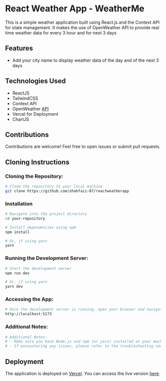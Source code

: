 # React Weather App - WeatherMe

This is a simple weather application built using React.js and the Context API for state management. It makes the use of OpenWeather API to provide real time weather data for every 3 hour and for next 3 days

## Features

- Add your city name to display weather data of the day and of the next 3 days

## Technologies Used

- ReactJS
- TailwindCSS
- Context API
- OpenWeather [API](https://openweathermap.org/)
- Vercel for Deployment
- ChartJS

## Contributions

Contributions are welcome! Feel free to open issues or submit pull requests.

## Cloning Instructions

### Cloning the Repository:

```bash
# Clone the repository to your local machine
git clone https://github.com/shahfaiz-07/reactweatherapp
```

### Installation 

```bash
# Navigate into the project directory
cd your-repository

# Install dependencies using npm
npm install

# Or, if using yarn
yarn
```

### Running the Development Server:

```bash
# Start the development server
npm run dev

# Or, if using yarn
yarn dev
```

### Accessing the App:

```bash
# Once the development server is running, open your browser and navigate to
http://localhost:5173
```

### Additional Notes:

```bash
# Additional Notes:
# - Make sure you have Node.js and npm (or yarn) installed on your machine.
# - If encountering any issues, please refer to the troubleshooting section of the README or open an issue on GitHub.
```

## Deployment

The application is deployed on [Vercel](https://vercel.com/). You can access the live version [here](https://weatherme-omega.vercel.app/).